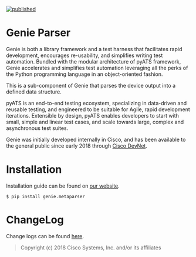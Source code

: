[![published](https://static.production.devnetcloud.com/codeexchange/assets/images/devnet-published.svg)](https://developer.cisco.com/codeexchange/github/repo/CiscoTestAutomation/genieparser)

# Genie Parser

Genie is both a library framework and a test harness that facilitates rapid
development, encourages re-usability, and simplifies writing test automation. Bundled with the modular architecture of pyATS framework, Genie accelerates and simplifies test automation leveraging all the perks of the Python programming language in an object-oriented fashion.

This is a sub-component of Genie that parses the device output into a defined
data structure.

pyATS is an end-to-end testing ecosystem, specializing in data-driven and
reusable testing, and engineered to be suitable for Agile, rapid development
iterations. Extensible by design, pyATS enables developers to start with small,
simple and linear test cases, and scale towards large, complex and asynchronous
test suites.

Genie was initially developed internally in Cisco, and has been available to the
general public since early 2018 through [Cisco DevNet].

[Cisco DevNet]: https://developer.cisco.com/

# Installation

Installation guide can be found on [our website].

[our website]: https://developer.cisco.com/site/pyats/

```
$ pip install genie.metaparser
```

# ChangeLog

Change logs can be found [here](changelog/CHANGELOG.md).

> Copyright (c) 2018 Cisco Systems, Inc. and/or its affiliates
